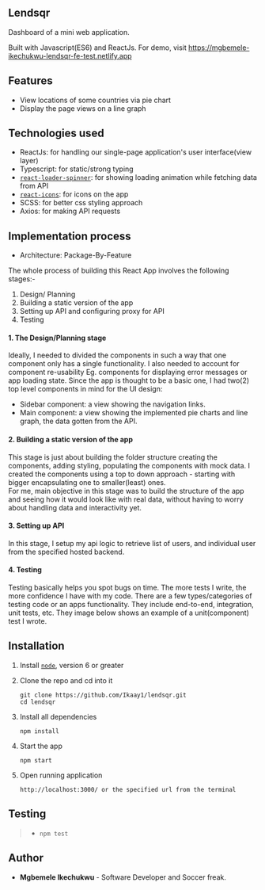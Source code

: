 ## Lendsqr

Dashboard of a mini web application.

Built with Javascript(ES6) and ReactJs.
For demo, visit https://mgbemele-ikechukwu-lendsqr-fe-test.netlify.app

## Features

- View locations of some countries via pie chart
- Display the page views on a line graph

## Technologies used

- ReactJs: for handling our single-page application's user interface(view layer)
- Typescript: for static/strong typing
- [`react-loader-spinner`](https://www.npmjs.com/package/react-loader-spinner): for showing loading animation while fetching data from API
- [`react-icons`](https://www.npmjs.com/package/react-icons): for icons on the app
- SCSS: for better css styling approach
- Axios: for making API requests

## Implementation process

- Architecture: Package-By-Feature

The whole process of building this React App involves the following stages:-

1. Design/ Planning
2. Building a static version of the app
3. Setting up API and configuring proxy for API
4. Testing

#### 1. The Design/Planning stage

Ideally, I needed to divided the components in such a way that one component only has a single functionality. I also needed to account for component re-usability Eg. components for displaying error messages or app loading state.
Since the app is thought to be a basic one, I had two(2) top level components in mind for the UI design:

- Sidebar component: a view showing the navigation links.
- Main component: a view showing the implemented pie charts and line graph, the data gotten from the API.

#### 2. Building a static version of the app

This stage is just about building the folder structure creating the components, adding styling, populating the components with mock data. I created the components using a top to down approach - starting with bigger encapsulating one to smaller(least) ones. <br>
For me, main objective in this stage was to build the structure of the app and seeing how it would look like with real data, without having to worry about handling data and interactivity yet.

#### 3. Setting up API

In this stage, I setup my api logic to retrieve list of users, and individual user from the specified hosted backend.

#### 4. Testing

Testing basically helps you spot bugs on time. The more tests I write, the more confidence I have with my code. There are a few types/categories of testing code or an apps functionality. They include end-to-end, integration, unit tests, etc. They image below shows an example of a unit(component) test I wrote.

## Installation

1. Install [`node`](https://nodejs.org/en/download/), version 6 or greater

2. Clone the repo and cd into it

   ```
   git clone https://github.com/Ikaay1/lendsqr.git
   cd lendsqr
   ```

3. Install all dependencies

   ```
   npm install
   ```

4. Start the app

   ```
   npm start
   ```

5. Open running application

   ```
   http://localhost:3000/ or the specified url from the terminal
   ```

## Testing

> - `npm test`

## Author

- **Mgbemele Ikechukwu** - Software Developer and Soccer freak.
